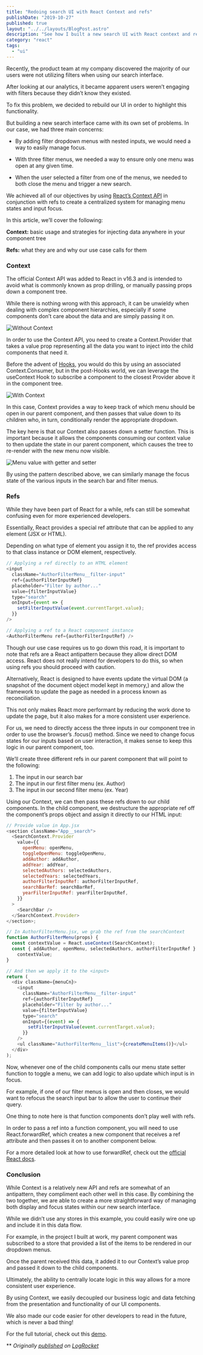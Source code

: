 ```yaml
---
title: "Redoing search UI with React Context and refs"
publishDate: "2019-10-27"
published: true
layout: "../../layouts/BlogPost.astro"
description: "See how I built a new search UI with React context and refs."
category: "react"
tags:
  - "ui"
---
```


Recently, the product team at my company discovered the majority of our users were not utilizing filters when using our search interface.

After looking at our analytics, it became apparent users weren’t engaging with filters because they didn’t know they existed.

To fix this problem, we decided to rebuild our UI in order to highlight this functionality.

But building a new search interface came with its own set of problems. In our case, we had three main concerns:

- By adding filter dropdown menus with nested inputs, we would need a way to easily manage focus.

- With three filter menus, we needed a way to ensure only one menu was open at any given time.

- When the user selected a filter from one of the menus, we needed to both close the menu and trigger a new search.

We achieved all of our objectives by using [React’s Context API](https://blog.logrocket.com/how-and-when-to-use-reacts-new-context-api-b584e41b2704/) in conjunction with refs to create a centralized system for managing menu states and input focus.

In this article, we’ll cover the following:

**Context:** basic usage and strategies for injecting data anywhere in your component tree

**Refs:** what they are and why our use case calls for them

### Context

The official Context API was added to React in v16.3 and is intended to avoid what is commonly known as prop drilling, or manually passing props down a component tree.

While there is nothing wrong with this approach, it can be unwieldy when dealing with complex component hierarchies, especially if some components don’t care about the data and are simply passing it on.

![Without Context](https://drive.google.com/uc?export=view&id=1eJ_V1v65mDzlrjWftb6cHmGOPuHNBV6c)

In order to use the Context API, you need to create a Context.Provider that takes a value prop representing all the data you want to inject into the child components that need it.

Before the advent of [Hooks](https://blog.logrocket.com/frustrations-with-react-hooks/), you would do this by using an associated Context.Consumer, but in the post-Hooks world, we can leverage the useContext Hook to subscribe a component to the closest Provider above it in the component tree.

![With Context](https://drive.google.com/uc?export=view&id=12ib9i5CnTFI63l5iaVfQEff4na5Zr-oL)

In this case, Context provides a way to keep track of which menu should be open in our parent component, and then passes that value down to its children who, in turn, conditionally render the appropriate dropdown.

The key here is that our Context also passes down a setter function. This is important because it allows the components consuming our context value to then update the state in our parent component, which causes the tree to re-render with the new menu now visible.

![Menu value with getter and setter](https://drive.google.com/uc?export=view&id=1czOGG0jufp6UMXftWV3PXgRMvLpLH1fE)

By using the pattern described above, we can similarly manage the focus state of the various inputs in the search bar and filter menus.

### Refs

While they have been part of React for a while, refs can still be somewhat confusing even for more experienced developers.

Essentially, React provides a special ref attribute that can be applied to any element (JSX or HTML).

Depending on what type of element you assign it to, the ref provides access to that class instance or DOM element, respectively.

```javascript
// Applying a ref directly to an HTML element
<input
  className="AuthorFilterMenu__filter-input"
  ref={authorFilterInputRef}
  placeholder="Filter by author..."
  value={filterInputValue}
  type="search"
  onInput={event => {
    setFilterInputValue(event.currentTarget.value);
  }}
/>

// Applying a ref to a React component instance
<AuthorFilterMenu ref={authorFilterInputRef} />
```

Though our use case requires us to go down this road, it is important to note that refs are a React antipattern because they allow direct DOM access. React does not really intend for developers to do this, so when using refs you should proceed with caution.

Alternatively, React is designed to have events update the virtual DOM (a snapshot of the document object model kept in memory,) and allow the framework to update the page as needed in a process known as reconciliation.

This not only makes React more performant by reducing the work done to update the page, but it also makes for a more consistent user experience.

For us, we need to directly access the three inputs in our component tree in order to use the browser’s .focus() method. Since we need to change focus states for our inputs based on user interaction, it makes sense to keep this logic in our parent component, too.

We’ll create three different refs in our parent component that will point to the following:

1. The input in our search bar
2. The input in our first filter menu (ex. Author)
3. The input in our second filter menu (ex. Year)

Using our Context, we can then pass these refs down to our child components. In the child component, we destructure the appropriate ref off the component’s props object and assign it directly to our HTML input:

```javascript
// Provide value in App.jsx
<section className="App__search">
  <SearchContext.Provider
    value={{
      openMenu: openMenu,
      toggleOpenMenu: toggleOpenMenu,
      addAuthor: addAuthor,
      addYear: addYear,
      selectedAuthors: selectedAuthors,
      selectedYears: selectedYears,
      authorFilterInputRef: authorFilterInputRef,
      searchBarRef: searchBarRef,
      yearFilterInputRef: yearFilterInputRef,
    }}
  >
    <SearchBar />
  </SearchContext.Provider>
</section>;

// In AuthorFilterMenu.jsx, we grab the ref from the searchContext
function AuthorFilterMenu(props) {
  const contextValue = React.useContext(SearchContext);
  const { addAuthor, openMenu, selectedAuthors, authorFilterInputRef } =
    contextValue;
}

// And then we apply it to the <input>
return (
  <div className={menuCn}>
    <input
      className="AuthorFilterMenu__filter-input"
      ref={authorFilterInputRef}
      placeholder="Filter by author..."
      value={filterInputValue}
      type="search"
      onInput={(event) => {
        setFilterInputValue(event.currentTarget.value);
      }}
    />
    <ul className="AuthorFilterMenu__list">{createMenuItems()}</ul>
  </div>
);
```

Now, whenever one of the child components calls our menu state setter function to toggle a menu, we can add logic to also update which input is in focus.

For example, if one of our filter menus is open and then closes, we would want to refocus the search input bar to allow the user to continue their query.

One thing to note here is that function components don’t play well with refs.

In order to pass a ref into a function component, you will need to use React.forwardRef, which creates a new component that receives a ref attribute and then passes it on to another component below.

For a more detailed look at how to use forwardRef, check out the [official React docs](https://reactjs.org/docs/react-api.html#reactforwardref).

### Conclusion

While Context is a relatively new API and refs are somewhat of an antipattern, they compliment each other well in this case. By combining the two together, we are able to create a more straightforward way of managing both display and focus states within our new search interface.

While we didn’t use any stores in this example, you could easily wire one up and include it in this data flow.

For example, in the project I built at work, my parent component was subscribed to a store that provided a list of the items to be rendered in our dropdown menus.

Once the parent received this data, it added it to our Context’s value prop and passed it down to the child components.

Ultimately, the ability to centrally locate logic in this way allows for a more consistent user experience.

By using Context, we easily decoupled our business logic and data fetching from the presentation and functionality of our UI components.

We also made our code easier for other developers to read in the future, which is never a bad thing!

For the full tutorial, check out this [demo](https://codesandbox.io/s/laughing-lichterman-lxl1y).

\*\* _Originally [published](https://blog.logrocket.com/redoing-search-ui-with-react-context-and-refs/) on [LogRocket](https://logrocket.com/)_

